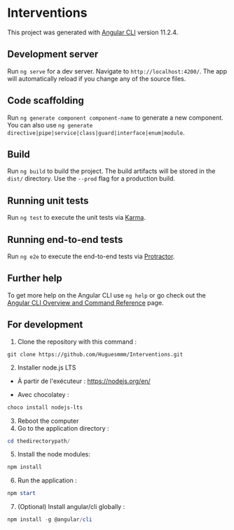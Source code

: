 # Interventions

This project was generated with [Angular CLI](https://github.com/angular/angular-cli) version 11.2.4.

## Development server

Run `ng serve` for a dev server. Navigate to `http://localhost:4200/`. The app will automatically reload if you change any of the source files.

## Code scaffolding

Run `ng generate component component-name` to generate a new component. You can also use `ng generate directive|pipe|service|class|guard|interface|enum|module`.

## Build

Run `ng build` to build the project. The build artifacts will be stored in the `dist/` directory. Use the `--prod` flag for a production build.

## Running unit tests

Run `ng test` to execute the unit tests via [Karma](https://karma-runner.github.io).

## Running end-to-end tests

Run `ng e2e` to execute the end-to-end tests via [Protractor](http://www.protractortest.org/).

## Further help

To get more help on the Angular CLI use `ng help` or go check out the [Angular CLI Overview and Command Reference](https://angular.io/cli) page.

## For development

1. Clone the repository with this command :

```git
git clone https://github.com/Huguesmmm/Interventions.git
```

2. Installer node.js LTS

- À partir de l'exécuteur : https://nodejs.org/en/

- Avec chocolatey : 
```Powershell
choco install nodejs-lts
```

3. Reboot the computer
4. Go to the application directory :

```Powershell
cd thedirectorypath/
```
5. Install the node modules:

```Powershell
npm install
```

6. Run the application :

```Powershell
npm start
```

7. (Optional) Install angular/cli globally :

```Powershell
npm install -g @angular/cli
```
